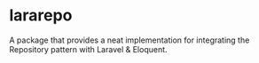 # lararepo
A package that provides a neat implementation for integrating the Repository pattern with Laravel &amp; Eloquent.
